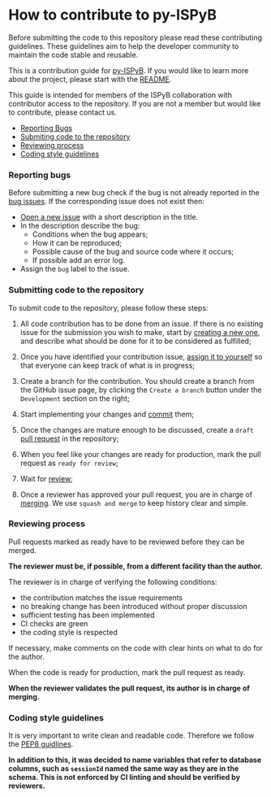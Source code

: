 # How to contribute to py-ISPyB

Before submitting the code to this repository please read these contributing guidelines. These guidelines aim to help the developer community to maintain the code stable and reusable.

This is a contribution guide for [py-ISPyB](https://github.com/ispyb/py-ispyb). If you would like to learn more about the project, please start with the [README](https://github.com/ispyb/py-ispyb/blob/master/README.md).

This guide is intended for members of the ISPyB collaboration with contributor access to the repository. If you are not a member but would like to contribute, please contact us.

-   [Reporting Bugs](#reporting-bugs)
-   [Submiting code to the repository](#submiting-code-to-the-repository)
-   [Reviewing process](#reviewing-process)
-   [Coding style guidelines](#coding-style-guidelines)

### Reporting bugs

Before submitting a new bug check if the bug is not already reported in the [bug issues](https://github.com/ispyb/py-ispyb/issues?q=is%3Aopen+is%3Aissue+label%3Abug).
If the corresponding issue does not exist then:

-   [Open a new issue](https://github.com/ispyb/py-ispyb/issues/new) with a short description in the title.
-   In the description describe the bug:
    -   Conditions when the bug appears;
    -   How it can be reproduced;
    -   Possible cause of the bug and source code where it occurs;
    -   If possible add an error log.
-   Assign the `bug` label to the issue.

### Submitting code to the repository

To submit code to the repository, please follow these steps:

1. All code contribution has to be done from an issue. If there is no existing issue for the submission you wish to make, start by [creating a new one](https://github.com/ispyb/py-ispyb/issues/new), and describe what should be done for it to be considered as fulfilled;

2. Once you have identified your contribution issue, [assign it to yourself](https://docs.github.com/en/issues/tracking-your-work-with-issues/assigning-issues-and-pull-requests-to-other-github-users) so that everyone can keep track of what is in progress;

3. Create a branch for the contribution. You should create a branch from the GitHub issue page, by clicking the `Create a branch` button under the `Development` section on the right;

4. Start implementing your changes and [commit](https://github.com/git-guides/git-commit) them;

5. Once the changes are mature enough to be discussed, create a `draft` [pull request](https://docs.github.com/en/pull-requests/collaborating-with-pull-requests/proposing-changes-to-your-work-with-pull-requests/creating-a-pull-request) in the repository;

6. When you feel like your changes are ready for production, mark the pull request as `ready for review`;

7. Wait for [review](#reviewing-process);

8. Once a reviewer has approved your pull request, you are in charge of [merging](https://docs.github.com/en/pull-requests/collaborating-with-pull-requests/incorporating-changes-from-a-pull-request/merging-a-pull-request). We use `squash and merge` to keep history clear and simple.

### Reviewing process

Pull requests marked as ready have to be reviewed before they can be merged.

**The reviewer must be, if possible, from a different facility than the author.**

The reviewer is in charge of verifying the following conditions:

-   the contribution matches the issue requirements
-   no breaking change has been introduced without proper discussion
-   sufficient testing has been implemented
-   CI checks are green
-   the coding style is respected

If necessary, make comments on the code with clear hints on what to do for the author.

When the code is ready for production, mark the pull request as ready.

**When the reviewer validates the pull request, its author is in charge of merging.**

### Coding style guidelines

It is very important to write clean and readable code. Therefore we follow the [PEP8 guidlines](https://www.python.org/dev/peps/pep-0008/).

**In addition to this, it was decided to name variables that refer to database columns, such as `sessionId` named the same way as they are in the schema. This is not enforced by CI linting and should be verified by reviewers.**
